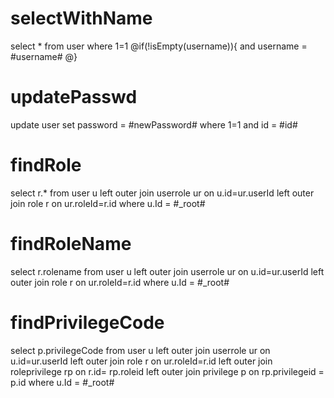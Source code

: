 selectWithName
===
select * from user where 1=1
@if(!isEmpty(username)){
and username = #username#
@}          

updatePasswd
===
update user set password = #newPassword# where 1=1
and id = #id#  


findRole
===
select r.* from user u left outer join userrole ur on u.id=ur.userId left outer join role r on ur.roleId=r.id where u.Id = #_root#

findRoleName
===
select r.rolename from user u left outer join userrole ur on u.id=ur.userId left outer join role r on ur.roleId=r.id where u.Id = #_root#

findPrivilegeCode
===
select p.privilegeCode from user u left outer join userrole ur on u.id=ur.userId left outer join role r on ur.roleId=r.id left outer join roleprivilege rp on r.id= rp.roleid left outer join privilege p on rp.privilegeid = p.id where u.Id = #_root#
